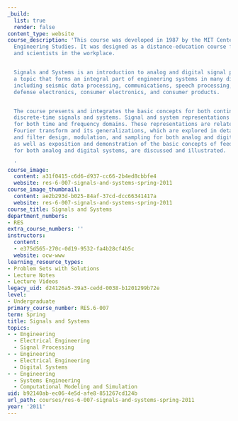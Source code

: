 ```yaml
---
_build:
  list: true
  render: false
content_type: website
course_description: 'This course was developed in 1987 by the MIT Center for Advanced
  Engineering Studies. It was designed as a distance-education course for engineers
  and scientists in the workplace.


  Signals and Systems is an introduction to analog and digital signal processing,
  a topic that forms an integral part of engineering systems in many diverse areas,
  including seismic data processing, communications, speech processing, image processing,
  defense electronics, consumer electronics, and consumer products.


  The course presents and integrates the basic concepts for both continuous-time and
  discrete-time signals and systems. Signal and system representations are developed
  for both time and frequency domains. These representations are related through the
  Fourier transform and its generalizations, which are explored in detail. Filtering
  and filter design, modulation, and sampling for both analog and digital systems,
  as well as exposition and demonstration of the basic concepts of feedback systems
  for both analog and digital systems, are discussed and illustrated.

  '
course_image:
  content: a31f0415-c6d6-d937-cc66-2b4ed8cbbfe4
  website: res-6-007-signals-and-systems-spring-2011
course_image_thumbnail:
  content: ae2b293d-b025-84af-37cd-dcc66341417a
  website: res-6-007-signals-and-systems-spring-2011
course_title: Signals and Systems
department_numbers:
- RES
extra_course_numbers: ''
instructors:
  content:
  - e375d565-270c-0d19-9532-fa4b28cf4b5c
  website: ocw-www
learning_resource_types:
- Problem Sets with Solutions
- Lecture Notes
- Lecture Videos
legacy_uid: d24126a5-39a3-cedd-0038-b1201299b72e
level:
- Undergraduate
primary_course_number: RES.6-007
term: Spring
title: Signals and Systems
topics:
- - Engineering
  - Electrical Engineering
  - Signal Processing
- - Engineering
  - Electrical Engineering
  - Digital Systems
- - Engineering
  - Systems Engineering
  - Computational Modeling and Simulation
uid: b92140ab-ec06-4e5d-afe8-851267cd124b
url_path: courses/res-6-007-signals-and-systems-spring-2011
year: '2011'
---
```

